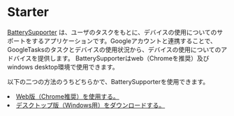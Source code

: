 # Starter

<chapter>
<title>始めに</title>
<a href="https://battery-supporter-homepage.vercel.app/">BatterySupporter</a>
 は、ユーザのタスクをもとに、デバイスの使用についてのサポートをするアプリケーションです。Googleアカウントと連携することで、GoogleTasksのタスクとデバイスの使用状況から、デバイスの使用についてのアドバイスを提供します。
<note>
BatterySupporterはweb（Chromeを推奨）及びwindows desktop環境で使用できます。
</note>
</chapter>

<chapter>
<title>準備</title>
<p>以下の二つの方法のうちどちらかで、BatterySupporterを使用できます。</p>
<list>
<li>
<a href="installation.md#use-web-version">
Web版（Chrome推奨）を使用する。
</a>
</li>
<li>
<a href="installation.md#use-desktop-version">
デスクトップ版（Windows用）をダウンロードする。
</a>
</li>
</list>
</chapter>

